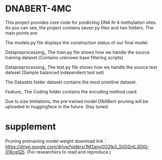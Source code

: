# DNABERT-4MC
This project provides core code for predicting DNA N-4 methylation sites. As you can see, the project contains seven py files and two folders. The main points are:

The models.py file displays the construction status of our final model.

Datapreprocessing_ The train.py file shows how we handle the source training dataset.(Contains unknown base filtering scripts)

Datapreprocessing_ The test.py file shows how we handle the source test dataset.(Sample balanced independent test set)

The Datasets folder dataset contains the most primitive dataset.

Feature_ The Coding folder contains the encoding method used.

Due to size limitations, the pre trained model DNABert-pruning will be uploaded to huggingface in the future. Stay tuned.

# supplement
Pruning pretraining model weight download link：https://drive.google.com/drive/folders/1M2anyOO2lkG_50DSntL3DIQ-316cglQ5.
(For researchers to read and reproduce.)
